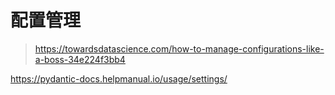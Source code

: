 # 配置管理

> https://towardsdatascience.com/how-to-manage-configurations-like-a-boss-34e224f3bb4

https://pydantic-docs.helpmanual.io/usage/settings/
